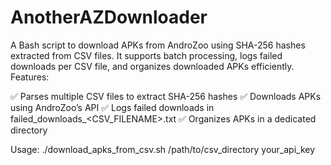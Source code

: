 # AnotherAZDownloader
A Bash script to download APKs from AndroZoo using SHA-256 hashes extracted from CSV files. It supports batch processing, logs failed downloads per CSV file, and organizes downloaded APKs efficiently.
Features:

✅ Parses multiple CSV files to extract SHA-256 hashes
✅ Downloads APKs using AndroZoo’s API
✅ Logs failed downloads in failed_downloads_<CSV_FILENAME>.txt
✅ Organizes APKs in a dedicated directory

Usage:
./download_apks_from_csv.sh /path/to/csv_directory your_api_key
